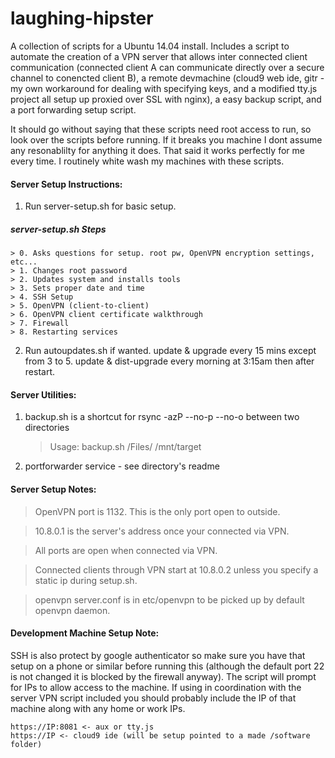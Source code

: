 laughing-hipster
================

A collection of scripts for a Ubuntu 14.04 install.
Includes a script to automate the creation of a  VPN server that allows inter 
connected client communication (connected
client A can communicate directly over a secure channel to conencted client B),
a remote devmachine (cloud9 web ide, gitr - my own workaround for dealing with
specifying keys, and a modified tty.js project all setup up proxied over SSL 
with nginx), a easy backup script, and a port forwarding setup script.

It should go without saying that these scripts need root access to run, so 
look over the scripts before running. If it breaks you machine I dont assume
any resonablilty for anything it does. That said it works perfectly for me 
every time. I routinely white wash my machines with these scripts.

#### Server Setup Instructions:

1. Run server-setup.sh for basic setup.
##### server-setup.sh Steps

	> 0. Asks questions for setup. root pw, OpenVPN encryption settings, etc...
	> 1. Changes root password
	> 2. Updates system and installs tools
	> 3. Sets proper date and time
	> 4. SSH Setup
	> 5. OpenVPN (client-to-client)
	> 6. OpenVPN client certificate walkthrough
	> 7. Firewall
	> 8. Restarting services

2. Run autoupdates.sh if wanted. 
	update & upgrade every 15 mins except from 3 to 5.
	update & dist-upgrade every morning at 3:15am then after restart.

#### Server Utilities:
1. backup.sh is a shortcut for rsync -azP --no-p --no-o between two directories
	> Usage:
	> backup.sh /Files/ /mnt/target
2. portforwarder service - see directory's readme

#### Server Setup Notes:

> OpenVPN port is 1132. This is the only port open to outside.

> 10.8.0.1 is the server's address once your connected via VPN.

> All ports are open when connected via VPN.

> Connected clients through VPN start at 10.8.0.2 unless you 
	specify a static ip during setup.sh.
	
> openvpn server.conf is in etc/openvpn to be picked up by default openvpn 
	daemon.

#### Development Machine Setup Note:
SSH is also protect by google authenticator so make sure you have that setup on a phone or similar before 
running this (although the default port 22 is not changed it is blocked by the firewall anyway).
The script will prompt for IPs to allow access to the machine.
If using in coordination with the server VPN script included you should 
probably include the IP of that machine along with any home or work IPs.

	https://IP:8081 <- aux or tty.js
	https://IP <- cloud9 ide (will be setup pointed to a made /software folder)
	
